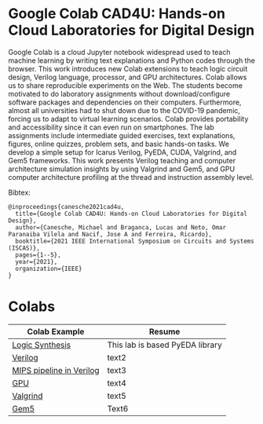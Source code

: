 # Google Colab CAD4U: Hands-on Cloud Laboratories for Digital Design

Google Colab is a cloud Jupyter notebook widespread used to teach machine learning by writing text explanations and Python codes through the browser. This work introduces new Colab extensions to teach logic circuit design, Verilog language, processor, and GPU architectures. Colab allows us to share reproducible experiments on the Web. The students become motivated to do laboratory assignments without download/configure software packages and dependencies on their computers. Furthermore, almost all universities had to shut down due to the COVID-19 pandemic, forcing us to adapt to virtual learning scenarios. Colab provides portability and accessibility since it can even run on smartphones. The lab assignments include intermediate guided exercises, text explanations, figures, online quizzes, problem sets, and basic hands-on tasks. We develop a simple setup for Icarus Verilog, PyEDA, CUDA, Valgrind, and Gem5 frameworks. This work presents Verilog teaching and computer architecture simulation insights by using Valgrind and Gem5, and GPU computer architecture profiling at the thread and instruction assembly level.

Bibtex:

```
@inproceedings{canesche2021cad4u,
  title={Google Colab CAD4U: Hands-on Cloud Laboratories for Digital Design},
  author={Canesche, Michael and Braganca, Lucas and Neto, Omar Paranaiba Vilela and Nacif, Jose A and Ferreira, Ricardo},
  booktitle={2021 IEEE International Symposium on Circuits and Systems (ISCAS)},
  pages={1--5},
  year={2021},
  organization={IEEE}
}
```

# Colabs

| Colab Example | Resume |
|---|---|
| [Logic Synthesis](https://colab.research.google.com/drive/17JJO_xieu6KViiwOqkfQICSzPm80mfSf) | This lab is based PyEDA library |
| [Verilog](https://colab.research.google.com/drive/1YOoWP8cBFKRnHSKQNgTaT33fAZWDIlCe) | text2 | 
| [MIPS pipeline in Verilog](https://colab.research.google.com/drive/1rtNH9j4fwL4v89aNX6BC1G5nE6R0nfDR)| text3 |
| [GPU](https://colab.research.google.com/drive/1CQWSBJFagPQ1dsEhA-y-QkGWEMIAIaeK) | text4 |
| [Valgrind](https://colab.research.google.com/drive/1ZBwjTCMNwEB219X9odyXwxcbW4gZYAz1) | text5 |
| [Gem5](https://colab.research.google.com/drive/1zHiITe3WBPKBc8IacNyjLoOn47imAaYx) | Text6 |
